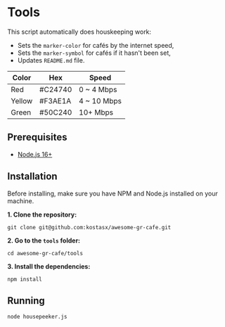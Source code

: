 # Tools

This script automatically does houskeeping work:
- Sets the `marker-color` for cafés by the internet speed,
- Sets the `marker-symbol` for cafés if it hasn't been set,
- Updates `README.md` file.

Color  | Hex     | Speed
------ | ------- | -----
Red    | #C24740 | 0 ~ 4 Mbps
Yellow | #F3AE1A | 4 ~ 10 Mbps
Green  | #50C240 | 10+ Mbps

## Prerequisites

- [Node.js 16+](https://nodejs.org)

## Installation

Before installing, make sure you have NPM and Node.js installed on your machine.

**1. Clone the repository:**

```shell
git clone git@github.com:kostasx/awesome-gr-cafe.git
```

**2. Go to the `tools` folder:**

```shell
cd awesome-gr-cafe/tools
```

**3. Install the dependencies:**

```shell
npm install
```

## Running

```shell
node housepeeker.js
```
